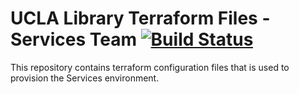 # UCLA Library Terraform Files - Services Team [![Build Status](https://travis-ci.com/UCLALibrary/ucla-aws-terraform-services.svg?branch=master)](https://travis-ci.com/UCLALibrary/ucla-aws-terraform-services)
This repository contains terraform configuration files that is used to provision the Services environment.
